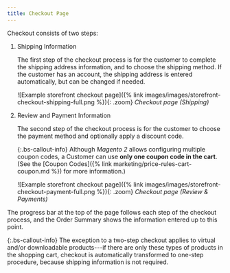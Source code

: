```yaml
---
title: Checkout Page
---
```


Checkout consists of two steps:

1. Shipping Information

   The first step of the checkout process is for the customer to complete the shipping address information, and to choose the shipping method. If the customer has an account, the shipping address is entered automatically, but can be changed if needed.

   ![Example storefront checkout page]({% link images/images/storefront-checkout-shipping-full.png %}){: .zoom}
   _Checkout page (Shipping)_

1. Review and Payment Information

   The second step of the checkout process is for the customer to choose the payment method and optionally apply a  discount code.
   
   {:.bs-callout-info}
   Although _Magento 2_ allows configuring multiple coupon codes, a Customer can use **only one coupon code in the cart**. (See the [Coupon Codes]({% link marketing/price-rules-cart-coupon.md %}) for more information.)

   ![Example storefront checkout page]({% link images/images/storefront-checkout-payment-full.png %}){: .zoom}
   _Checkout page (Review & Payments)_

The progress bar at the top of the page follows each step of the checkout process, and the Order Summary shows the information entered up to this point.

{:.bs-callout-info}
The exception to a two-step checkout applies to virtual and/or downloadable products---if there are only these types of products in the shopping cart, checkout is automatically transformed to one-step procedure, because shipping information is not required.
